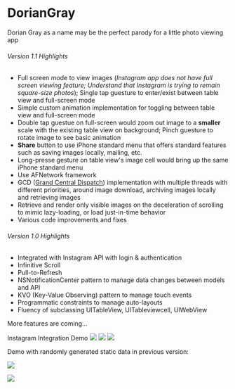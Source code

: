 # DorianGray
Dorian Gray as a name may be the perfect parody for a little photo viewing app

###### Version 1.1 Highlights
- Full screen mode to view images (*Instagram app does not have full screen viewing feature; Understand that Instagram is trying to remain square-size photos*); Single tap guesture to enter/exist between table view and full-screen mode
- Simple custom animation implementation for toggling between table view and full-screen mode
- Double tap guestue on full-screen would zoom out image to a **smaller** scale with the existing table view on background; Pinch guesture to rotate image to see basic animation
- **Share** button to use iPhone standard menu that offers standard features such as saving images locally, mailing, etc.
- Long-presse gesture on table view's image cell would bring up the same iPhone standard menu
- Use AFNetwork framework
- GCD ([Grand Central Dispatch](https://developer.apple.com/library/ios/documentation/Performance/Reference/GCD_libdispatch_Ref/)) implementation with multiple threads with different priorities, around image download, archiving images locally and retrieving images
- Retrieve and render only visible images on the deceleration of scrolling to mimic lazy-loading, or load just-in-time behavior
- Various code improvements and fixes

###### Version 1.0 Highlights
- Integrated with Instagram API with login & authentication
- Infinitive Scroll
- Pull-to-Refresh
- NSNotificationCenter pattern to manage data changes between models and API
- KVO (Key-Value Observing) pattern to manage touch events
- Programmatic constraints to manage auto-layouts
- Fluency of subclassing UITableView, UITableviewcell, UIWebView

More features are coming...

Instagram Integration Demo
![](https://farm8.staticflickr.com/7712/17111018897_4da01a90d4_c.jpg)
![](https://farm9.staticflickr.com/8691/16698207873_c496ee602a_c.jpg)
![](https://farm9.staticflickr.com/8766/17130680898_07dde11491_c.jpg)

Demo with randomly generated static data in previous version:

![](https://farm8.staticflickr.com/7682/17085570808_f9fe6f386b_c.jpg)

![](https://farm9.staticflickr.com/8816/17247376276_f1451e3187_c.jpg)
